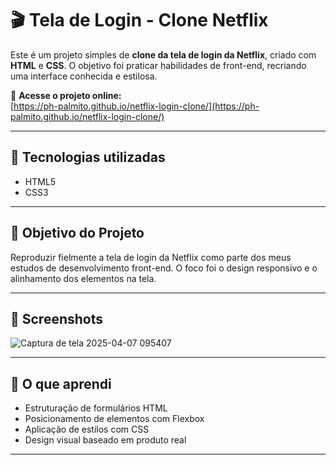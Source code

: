 # 🎬 Tela de Login - Clone Netflix

Este é um projeto simples de **clone da tela de login da Netflix**, criado com **HTML** e **CSS**. O objetivo foi praticar habilidades de front-end, recriando uma interface conhecida e estilosa.

🔗 **Acesse o projeto online:**  
[https://ph-palmito.github.io/netflix-login-clone/](https://ph-palmito.github.io/netflix-login-clone/)

---

## 🚀 Tecnologias utilizadas

- HTML5
- CSS3

---

## 🎯 Objetivo do Projeto

Reproduzir fielmente a tela de login da Netflix como parte dos meus estudos de desenvolvimento front-end. O foco foi o design responsivo e o alinhamento dos elementos na tela.

---

## 📸 Screenshots

![Captura de tela 2025-04-07 095407](https://github.com/user-attachments/assets/6eb5f0bd-dfd1-407a-be5c-f42a355feda6)


---

## 🧠 O que aprendi

- Estruturação de formulários HTML
- Posicionamento de elementos com Flexbox
- Aplicação de estilos com CSS
- Design visual baseado em produto real

---

